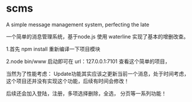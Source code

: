 # scms
A simple message management system, perfecting the late

一个简单的消息管理系统，基于node.js 使用 waterline 实现了基本的增删改查。

1.首先 npm install 重新编译一下项目模块

2.node bin/www 启动即可在
url：127.0.0.1:7101 查看这个简单的项目，

当然为了性能考虑：
Update功能其实应该之更新当前一个消息，处于时间考虑，这个项目还并没有实现这个功能，后续有时间会修改！

后续还会加入登陆，注册，多项选择删除，全选， 分页等一系列功能！
